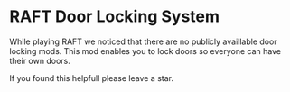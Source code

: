 # RAFT Door Locking System

While playing RAFT we noticed that there are no publicly availlable door locking mods. This mod enables you to lock doors so everyone can have their own doors.

If you found this helpfull please leave a star. 

